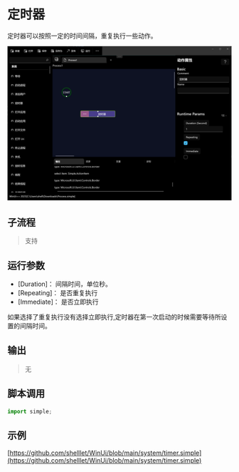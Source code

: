 # 定时器 
定时器可以按照一定的时间间隔，重复执行一些动作。

![start process](./images/01.png ':size=50%')


## 子流程

>    支持

## 运行参数


* [Duration]： 间隔时间，单位秒。
* [Repeating]： 是否重复执行
* [Immediate]： 是否立即执行

如果选择了重复执行没有选择立即执行,定时器在第一次启动的时候需要等待所设置的间隔时间。


## 输出

>    无


## 脚本调用

```python
import simple;

```

## 示例

[https://github.com/shelllet/WinUi/blob/main/system/timer.simple](https://github.com/shelllet/WinUi/blob/main/system/timer.simple)
